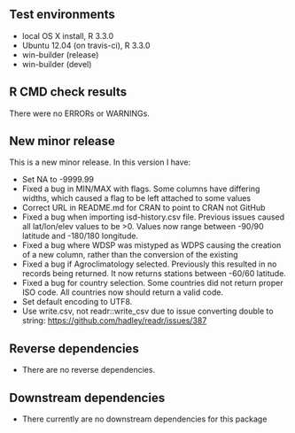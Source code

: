 ## Test environments
* local OS X install, R 3.3.0
* Ubuntu 12.04 (on travis-ci), R 3.3.0
* win-builder (release)
* win-builder (devel)

## R CMD check results
There were no ERRORs or WARNINGs. 

## New minor release
This is a new minor release. In this version I have:
  * Set NA to -9999.99
  * Fixed a bug in MIN/MAX with flags. Some columns have differing widths, which caused a flag to be left attached to some values
  * Correct URL in README.md for CRAN to point to CRAN not GitHub
  * Fixed a bug when importing isd-history.csv file. Previous issues caused all lat/lon/elev values to be >0. Values now range between -90/90 latitude and -180/180 longitude.
  * Fixed a bug where WDSP was mistyped as WDPS causing the creation of a new column, rather than the conversion of the existing
  * Fixed a bug if Agroclimatology selected. Previously this resulted in no records being returned. It now returns stations between -60/60 latitude.
  * Fixed a bug for country selection. Some countries did not return proper ISO code. All countries now should return a valid code.
  * Set default encoding to UTF8.
  * Use write.csv, not readr::write_csv due to issue converting double to string: https://github.com/hadley/readr/issues/387

## Reverse dependencies

* There are no reverse dependencies.

## Downstream dependencies
* There currently are no downstream dependencies for this package
